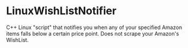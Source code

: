 LinuxWishListNotifier
=====================

C++ Linux "script" that notifies you when any of your specified Amazon items falls below a certain price point. Does not scrape your Amazon's WishList.
